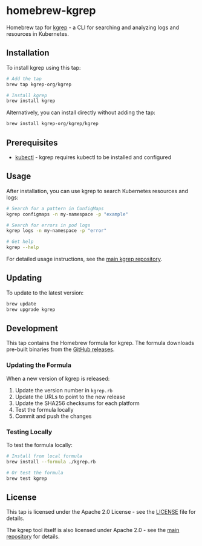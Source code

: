 # homebrew-kgrep

Homebrew tap for [kgrep](https://github.com/kgrep-org/kgrep) - a CLI for searching and analyzing logs and resources in Kubernetes.

## Installation

To install kgrep using this tap:

```bash
# Add the tap
brew tap kgrep-org/kgrep

# Install kgrep
brew install kgrep
```

Alternatively, you can install directly without adding the tap:

```bash
brew install kgrep-org/kgrep/kgrep
```

## Prerequisites

- [kubectl](https://kubernetes.io/docs/tasks/tools/install-kubectl/) - kgrep requires kubectl to be installed and configured

## Usage

After installation, you can use kgrep to search Kubernetes resources and logs:

```bash
# Search for a pattern in ConfigMaps
kgrep configmaps -n my-namespace -p "example"

# Search for errors in pod logs
kgrep logs -n my-namespace -p "error"

# Get help
kgrep --help
```

For detailed usage instructions, see the [main kgrep repository](https://github.com/kgrep-org/kgrep).

## Updating

To update to the latest version:

```bash
brew update
brew upgrade kgrep
```

## Development

This tap contains the Homebrew formula for kgrep. The formula downloads pre-built binaries from the [GitHub releases](https://github.com/kgrep-org/kgrep/releases).

### Updating the Formula

When a new version of kgrep is released:

1. Update the version number in `kgrep.rb`
2. Update the URLs to point to the new release
3. Update the SHA256 checksums for each platform
4. Test the formula locally
5. Commit and push the changes

### Testing Locally

To test the formula locally:

```bash
# Install from local formula
brew install --formula ./kgrep.rb

# Or test the formula
brew test kgrep
```

## License

This tap is licensed under the Apache 2.0 License - see the [LICENSE](LICENSE) file for details.

The kgrep tool itself is also licensed under Apache 2.0 - see the [main repository](https://github.com/kgrep-org/kgrep) for details.
